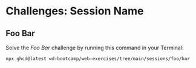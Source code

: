 # Challenges: Session Name

## Foo Bar

Solve the _Foo Bar_ challenge by running this command in your Terminal:

```
npx ghcd@latest wd-bootcamp/web-exercises/tree/main/sessions/foo/bar
```
